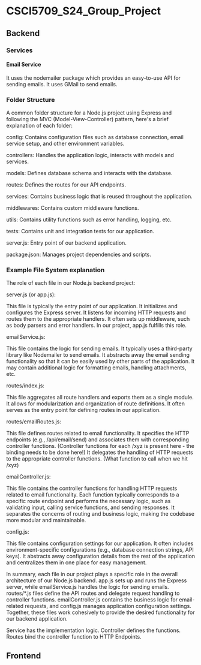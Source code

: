 # CSCI5709_S24_Group_Project



## Backend
### Services
#### Email Service
It uses the nodemailer package which provides an easy-to-use API for sending emails.
It uses GMail to send emails.

### Folder Structure
A common folder structure for a Node.js project using Express and following the MVC (Model-View-Controller) pattern, here's a brief explanation of each folder:

config: Contains configuration files such as database connection, email service setup, and other environment variables.

controllers: Handles the application logic, interacts with models and services.

models: Defines database schema and interacts with the database.

routes: Defines the routes for our API endpoints.

services: Contains business logic that is reused throughout the application.

middlewares: Contains custom middleware functions.

utils: Contains utility functions such as error handling, logging, etc.

tests: Contains unit and integration tests for our application.

server.js: Entry point of our backend application.

package.json: Manages project dependencies and scripts.

### Example File System explanation

The role of each file in our Node.js backend project:

server.js (or app.js):

This file is typically the entry point of our application.
It initializes and configures the Express server.
It listens for incoming HTTP requests and routes them to the appropriate handlers.
It often sets up middleware, such as body parsers and error handlers.
In our project, app.js fulfills this role.

emailService.js:

This file contains the logic for sending emails.
It typically uses a third-party library like Nodemailer to send emails.
It abstracts away the email sending functionality so that it can be easily used by other parts of the application.
It may contain additional logic for formatting emails, handling attachments, etc.

routes/index.js:

This file aggregates all route handlers and exports them as a single module.
It allows for modularization and organization of route definitions.
It often serves as the entry point for defining routes in our application.

routes/emailRoutes.js:

This file defines routes related to email functionality.
It specifies the HTTP endpoints (e.g., /api/email/send) and associates them with corresponding controller functions. (Controller functions for each /xyz is present here - the binding needs to be done here!)
It delegates the handling of HTTP requests to the appropriate controller functions. (What function to call when we hit /xyz)

emailController.js:

This file contains the controller functions for handling HTTP requests related to email functionality.
Each function typically corresponds to a specific route endpoint and performs the necessary logic, such as validating input, calling service functions, and sending responses.
It separates the concerns of routing and business logic, making the codebase more modular and maintainable.

config.js:

This file contains configuration settings for our application.
It often includes environment-specific configurations (e.g., database connection strings, API keys).
It abstracts away configuration details from the rest of the application and centralizes them in one place for easy management.

In summary, each file in our project plays a specific role in the overall architecture of our Node.js backend. app.js sets up and runs the Express server, while emailService.js handles the logic for sending emails. routes/*.js files define the API routes and delegate request handling to controller functions. emailController.js contains the business logic for email-related requests, and config.js manages application configuration settings. Together, these files work cohesively to provide the desired functionality for our backend application.


Service has the implementation logic.
Controller defines the functions.
Routes bind the controller function to HTTP Endpoints.

## Frontend